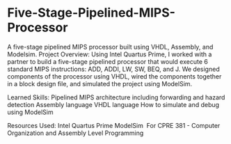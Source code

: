# Five-Stage-Pipelined-MIPS-Processor
A five-stage pipelined MIPS processor built using VHDL, Assembly, and Modelsim.
​Project Overview:
Using Intel Quartus Prime, I worked with a partner to build a five-stage pipelined processor that would execute 6 standard MIPS instructions: ADD, ADDI, LW, SW, BEQ, and J. We designed components of the processor using VHDL, wired the components together in a block design file, and simulated the project using ModelSim.

Learned Skills:
Pipelined MIPS architecture including forwarding and hazard detection
Assembly language
VHDL language
How to simulate and debug using ModelSim

Resources Used:
Intel Quartus Prime
ModelSim
​
For CPRE 381 - Computer Organization and Assembly Level Programming
